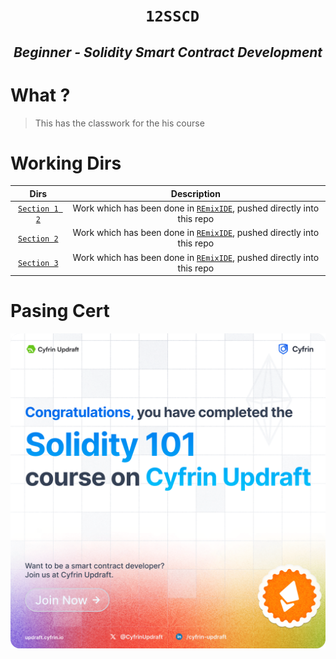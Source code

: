 <h1 align="center"><code> 12SSCD</code></h1>
<h2 align="center"><i>Beginner - Solidity Smart Contract Development</i></h2>

# What ? 
> This has the classwork for the his course 

# Working Dirs 

Dirs | Description
:--: | :--:
[`Section 1 2`](https://github.com/xyizko/xo-ucy-SSCD-2) | Work which has been done in [`REmixIDE`](https://remix.ethereum.org/#lang=en&optimize=false&runs=200&evmVersion=null), pushed directly into this repo
[`Section 2`](https://github.com/xyizko/xo-ucy-SSCD-S2-1) | Work which has been done in [`REmixIDE`](https://remix.ethereum.org/#lang=en&optimize=false&runs=200&evmVersion=null), pushed directly into this repo
[`Section 3`](https://github.com/xyizko/xo-ucy-SSCD-S3-1) | Work which has been done in [`REmixIDE`](https://remix.ethereum.org/#lang=en&optimize=false&runs=200&evmVersion=null), pushed directly into this repo

# Pasing Cert 

![](../12SSCD/12SSCD.png)